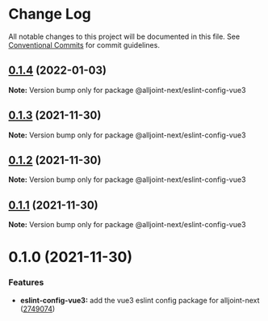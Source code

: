 # Change Log

All notable changes to this project will be documented in this file.
See [Conventional Commits](https://conventionalcommits.org) for commit guidelines.

## [0.1.4](https://github.com/AllJointTW/AllJointTool/compare/@alljoint-next/eslint-config-vue3@0.1.3...@alljoint-next/eslint-config-vue3@0.1.4) (2022-01-03)

**Note:** Version bump only for package @alljoint-next/eslint-config-vue3





## [0.1.3](https://github.com/AllJointTW/AllJointTool/compare/@alljoint-next/eslint-config-vue3@0.1.2...@alljoint-next/eslint-config-vue3@0.1.3) (2021-11-30)

**Note:** Version bump only for package @alljoint-next/eslint-config-vue3

## [0.1.2](https://github.com/AllJointTW/AllJointTool/compare/@alljoint-next/eslint-config-vue3@0.1.1...@alljoint-next/eslint-config-vue3@0.1.2) (2021-11-30)

**Note:** Version bump only for package @alljoint-next/eslint-config-vue3

## [0.1.1](https://github.com/AllJointTW/AllJointTool/compare/@alljoint-next/eslint-config-vue3@0.1.0...@alljoint-next/eslint-config-vue3@0.1.1) (2021-11-30)

**Note:** Version bump only for package @alljoint-next/eslint-config-vue3

# 0.1.0 (2021-11-30)

### Features

- **eslint-config-vue3:** add the vue3 eslint config package for alljoint-next ([2749074](https://github.com/AllJointTW/AllJointTool/commit/2749074ae85b76082302b208a0aca784b39961c4))
